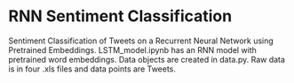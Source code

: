 # RNN Sentiment Classification

Sentiment Classification of Tweets on a Recurrent Neural Network using Pretrained Embeddings.
LSTM_model.ipynb has an RNN model with pretrained word embeddings. Data objects are created in data.py. Raw data is in four .xls files and data points are Tweets.
